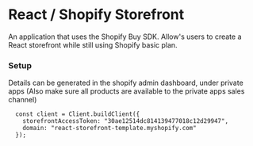 # React / Shopify Storefront

An application that uses the Shopify Buy SDK. Allow's users to create a React storefront while still using Shopify basic plan.

### Setup

Details can be generated in the shopify admin dashboard, under private apps
(Also make sure all products are available to the private apps sales channel)
```JS
  const client = Client.buildClient({
    storefrontAccessToken: "30ae12514dc814139477018c12d29947",
    domain: "react-storefront-template.myshopify.com"
  });
```
